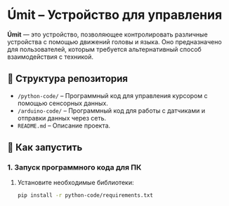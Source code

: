 # Úmit – Устройство для управления

**Úmit** — это устройство, позволяющее контролировать различные устройства с помощью движений головы и языка. Оно предназначено для пользователей, которым требуется альтернативный способ взаимодействия с техникой.

## 📂 Структура репозитория

- `/python-code/` – Программный код для управления курсором с помощью сенсорных данных.
- `/arduino-code/` – Программный код для работы с датчиками и отправки данных через сеть.
- `README.md` – Описание проекта.

## 🚀 Как запустить

### 1. Запуск программного кода для ПК
1. Установите необходимые библиотеки:
   ```bash
   pip install -r python-code/requirements.txt
